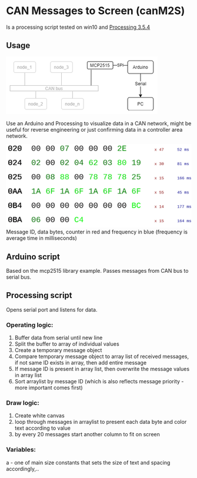 # CAN Messages to Screen (canM2S)
Is a processing script tested on win10 and [Processing 3.5.4](https://processing.org/)

## Usage
![topology](https://github.com/henriVennikas/canM2S/blob/master/topology.png)

Use an Arduino and Processing to visualize data in a CAN network, might be useful for reverse engineering or just confirming data in a controller area network.

![screenshot](https://github.com/henriVennikas/canM2S/blob/master/screenshot.gif)
Message ID, data bytes, counter in red and frequency in blue (frequency is average time in milliseconds) 

## Arduino script
Based on the mcp2515 library example. Passes messages from CAN bus to serial bus.


## Processing script
Opens serial port and listens for data.

### Operating logic:
1) Buffer data from serial until new line
2) Split the buffer to array of individual values
3) Create a temporary message object
4) Compare temporary message object to array list of received messages, if not same ID exists in array, then add entire message
6) If message ID is present in array list, then overwrite the message values in array list
7) Sort arraylist by message ID (which is also reflects message priority - more important comes first)

### Draw logic:
1) Create white canvas
2) loop through messages in arraylist to present each data byte and color text according to value
3) by every 20 messages start another column to fit on screen 

### Variables:
a - one of main size constants that sets the size of text and spacing accordingly,..
